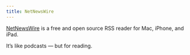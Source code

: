 ```yaml
---
title: NetNewsWire
---
```


[NetNewsWire](https://ranchero.com/netnewswire/) is a free and open source RSS reader for Mac, iPhone, and iPad.

It’s like podcasts — but for reading.